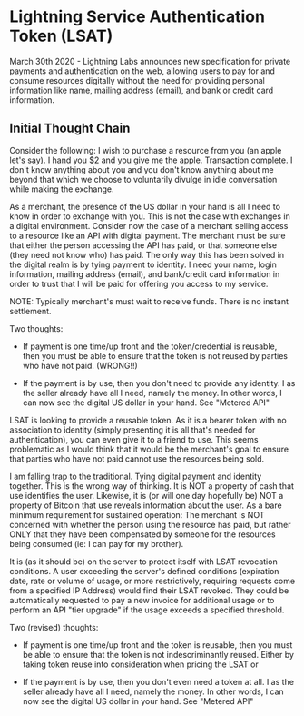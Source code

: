 # Lightning Service Authentication Token (LSAT)

March 30th 2020 - Lightning Labs announces new specification 
for private payments and authentication on the web, allowing users to pay for and consume resources digitally without the need for providing personal information like name, mailing address (email), and bank or credit card information.


## Initial Thought Chain
Consider the following: I wish to purchase a resource from you (an apple let's say). I hand you $2 and you give me the apple. Transaction complete. I don't know anything about you and you don't know anything about me beyond that which we choose to voluntarily divulge in idle conversation while making the exchange.

As a merchant, the presence of the US dollar in your hand is all I need to know in order to exchange with you. This is not the case with exchanges in a digital environment. Consider now the case of a merchant selling access to a resource like an API with digital payment. The merchant must be sure that either the person accessing the API has paid, or that someone else (they need not know who) has paid. The only way this has been solved in the digital realm is by tying payment to identity. I need your name, login information, mailing address (email), and bank/credit card information in order to trust that I will be paid for offering you access to my service. 

NOTE: Typically merchant's must wait to receive funds. There is no instant settlement. 

Two thoughts:
- If payment is one time/up front and the token/credential is reusable, then you must be able to ensure that the token is not reused by parties who have not paid. (WRONG!!)

- If the payment is by use, then you don't need to provide any identity. I as the seller already have all I need, namely the money. In other words, I can now see the digital US dollar in your hand. See "Metered API"

LSAT is looking to provide a reusable token. As it is a bearer token with no association to identity (simply presenting it is all that's needed for authentication), you can even give it to a friend to use. This seems problematic as I would think that it would be the merchant's goal to ensure that parties who have not paid cannot use the resources being sold.


I am falling trap to the traditional. Tying digital payment and identity together. This is the wrong way of thinking. It is NOT a property of cash that use identifies the user. Likewise, it is (or will one day hopefully be) NOT a property of Bitcoin that use reveals information about the user. As a bare minimum requirement for sustained operation: The merchant is NOT concerned with whether the person using the resource has paid, but rather ONLY that they have been compensated by someone for the resources being consumed (ie: I can pay for my brother). 

It is (as it should be) on the server to protect itself with LSAT revocation conditions. A user exceeding the server's defined conditions (expiration date, rate or volume of usage, or more restrictively, requiring requests come from a specified IP Address) would find their LSAT revoked. They could be automatically requested to pay a new invoice for additional usage or to perform an API "tier upgrade" if the usage exceeds a specified threshold. 

Two (revised) thoughts:
- If payment is one time/up front and the token is reusable, then you must be able to ensure that the token is not indescriminantly reused. Either by taking token reuse into consideration when pricing the LSAT or

- If the payment is by use, then you don't even need a token at all. I as the seller already have all I need, namely the money. In other words, I can now see the digital US dollar in your hand. See "Metered API"
